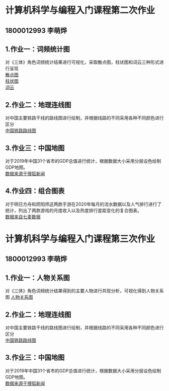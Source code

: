 # 计算机科学与编程入门课程第二次作业
##  1800012993 李萌烨      
## 1.作业一：词频统计图   
对《三体》角色词频统计结果进行可视化，采取散点图，柱状图和词云三种形式进行呈现    
[散点图](三体—人物词频散点图.png)     
[柱状图](三体-人物词频柱状图.png)     
[词云](三体—人物词频云图.html)
## 2.作业二：地理连线图   
对中国主要铁路干线的路线图进行绘制，并根据线路的不同采用各种不同颜色进行区分      
[中国铁路路线图](中国铁路路线图.html)
## 3.作业三：中国地图 
对于2019年中国31个省市的GDP总值进行统计，根据数据大小采用分层设色绘制GDP地图。     
[数据来源于搜狐新闻](https://www.sohu.com/a/371574758_611449)    
## 4.作业四：组合图表
对于明日方舟和阴阳师这两款手游在2020年每月的流水数据以及人气排行进行了统计，列出了两款游戏的月度收入以及热度排行差距变化的复合图表。      
[数据来自七麦数据](https://www.qimai.cn/)
# 计算机科学与编程入门课程第三次作业
##  1800012993 李萌烨      
## 1.作业一：人物关系图   
对《三体》角色词频统计结果得到的主要人物进行共现分析，可视化得到人物关系图
 [人物关系图](https://github.com/damengmengdududududu/damengmengdududududu.github.io/blob/main/%E5%85%B3%E7%B3%BB%E5%9B%BE-%E4%B8%89%E4%BD%93%E4%BA%BA%E7%89%A9.html)
## 2.作业二：地理连线图   
对中国主要铁路干线的路线图进行绘制，并根据线路的不同采用各种不同颜色进行区分      
[中国铁路路线图](中国铁路路线图.html)
## 3.作业三：中国地图 
对于2019年中国31个省市的GDP总值进行统计，根据数据大小采用分层设色绘制GDP地图。     
[数据来源于搜狐新闻](https://www.sohu.com/a/371574758_611449)   



